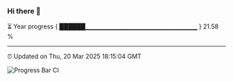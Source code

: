 ### Hi there 👋

⏳ Year progress { ██████▁▁▁▁▁▁▁▁▁▁▁▁▁▁▁▁▁▁▁▁▁▁▁▁ } 21.58 %

---

⏰ Updated on Thu, 20 Mar 2025 18:15:04 GMT

![Progress Bar CI](https://github.com/Shyam-Makwana/GitHub-Actions-Demo/workflows/Progress%20Bar%20CI/badge.svg)
